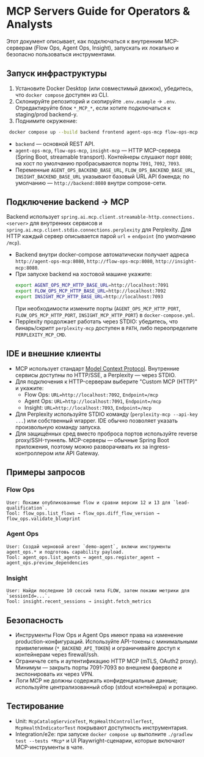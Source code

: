 # MCP Servers Guide for Operators & Analysts

Этот документ описывает, как подключаться к внутренним MCP-серверам (Flow Ops, Agent Ops, Insight), запускать их локально и безопасно пользоваться инструментами.

## Запуск инфраструктуры

1. Установите Docker Desktop (или совместимый движок), убедитесь, что `docker compose` доступен из CLI.
2. Склонируйте репозиторий и скопируйте `.env.example` → `.env`. Отредактируйте блок `*_MCP_*`, если хотите подключаться к staging/prod backend-у.
3. Поднимите окружение:
 ```bash
  docker compose up --build backend frontend agent-ops-mcp flow-ops-mcp insight-mcp
  ```
  - `backend` — основной REST API.
  - `agent-ops-mcp`, `flow-ops-mcp`, `insight-mcp` — HTTP MCP-сервера (Spring Boot, streamable transport). Контейнеры слушают порт `8080`; на хост по умолчанию пробрасываются порты `7091`, `7092`, `7093`.
  - Переменные `AGENT_OPS_BACKEND_BASE_URL`, `FLOW_OPS_BACKEND_BASE_URL`, `INSIGHT_BACKEND_BASE_URL` указывают базовый URL API бэкенда; по умолчанию — `http://backend:8080` внутри compose-сети.

## Подключение backend → MCP

Backend использует `spring.ai.mcp.client.streamable-http.connections.<server>` для внутренних сервисов и `spring.ai.mcp.client.stdio.connections.perplexity` для Perplexity. Для HTTP каждый сервер описывается парой `url` + `endpoint` (по умолчанию `/mcp`).

- Backend внутри docker-compose автоматически получает адреса `http://agent-ops-mcp:8080`, `http://flow-ops-mcp:8080`, `http://insight-mcp:8080`.
- При запуске backend на хостовой машине укажите:
  ```bash
  export AGENT_OPS_MCP_HTTP_BASE_URL=http://localhost:7091
  export FLOW_OPS_MCP_HTTP_BASE_URL=http://localhost:7092
  export INSIGHT_MCP_HTTP_BASE_URL=http://localhost:7093
  ```
  При необходимости измените порты (`AGENT_OPS_MCP_HTTP_PORT`, `FLOW_OPS_MCP_HTTP_PORT`, `INSIGHT_MCP_HTTP_PORT`) в `docker-compose.yml`.
- Перplexity продолжает работать через STDIO: убедитесь, что бинарь/скрипт `perplexity-mcp` доступен в `PATH`, либо переопределите `PERPLEXITY_MCP_CMD`.

## IDE и внешние клиенты

- MCP использует стандарт [Model Context Protocol](https://modelcontextprotocol.dev). Внутренние сервисы доступны по HTTP/SSE, а Perplexity — через STDIO.
- Для подключения к HTTP-серверам выберите "Custom MCP (HTTP)" и укажите:
  - Flow Ops: `URL=http://localhost:7092`, `Endpoint=/mcp`
  - Agent Ops: `URL=http://localhost:7091`, `Endpoint=/mcp`
  - Insight: `URL=http://localhost:7093`, `Endpoint=/mcp`
- Для Perplexity используйте STDIO команду (`perplexity-mcp --api-key ...`) или собственный wrapper. IDE обычно позволяет указать произвольную команду запуска.
- Для защищённых сред вместо проброса портов используйте reverse proxy/SSH-туннель. MCP-серверы — обычные Spring Boot приложения, поэтому можно разворачивать их за ingress-контроллером или API Gateway.

## Примеры запросов

### Flow Ops
```
User: Покажи опубликованные flow и сравни версии 12 и 13 для `lead-qualification`.
Tool: flow_ops.list_flows → flow_ops.diff_flow_version → flow_ops.validate_blueprint
```

### Agent Ops
```
User: Создай черновой агент `demo-agent`, включи инструменты agent_ops.* и подготовь capability payload.
Tool: agent_ops.list_agents → agent_ops.register_agent → agent_ops.preview_dependencies
```

### Insight
```
User: Найди последние 10 сессий типа FLOW, затем покажи метрики для `sessionId=...`.
Tool: insight.recent_sessions → insight.fetch_metrics
```

## Безопасность

- Инструменты Flow Ops и Agent Ops имеют права на изменение production-конфигураций. Используйте API-токены с минимальными привилегиями (`*_BACKEND_API_TOKEN`) и ограничивайте доступ к контейнерам через firewall/ssh.
- Ограничьте сеть и аутентификацию HTTP MCP (mTLS, OAuth2 proxy). Минимум — закрыть порты 7091-7093 во внешнем фаерволе и экспонировать их через VPN.
- Логи MCP не должны содержать конфиденциальные данные; используйте централизованный сбор (stdout контейнера) и ротацию.

## Тестирование

- Unit: `McpCatalogServiceTest`, `McpHealthControllerTest`, `McpHealthIndicatorTest` покрывают доступность инструментария.
- Integration/e2e: при запуске `docker compose up` выполните `./gradlew test --tests *Mcp*` и UI Playwright-сценарии, которые включают MCP-инструменты в чате.
